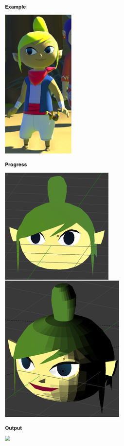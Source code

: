 ### Example

![](./example.png)

### Progress

![](./progress0.png)
![](./progress1.png)


### Output

![](./output.png)
